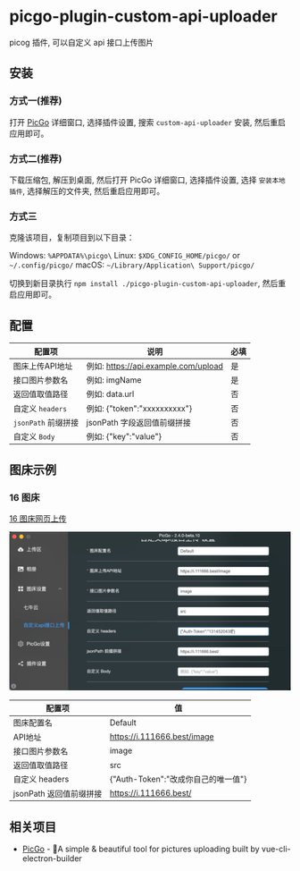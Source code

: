 # picgo-plugin-custom-api-uploader

picog 插件, 可以自定义 api 接口上传图片

## 安装

### 方式一(推荐)

打开 [PicGo](https://github.com/Molunerfinn/PicGo) 详细窗口, 选择插件设置, 搜索 `custom-api-uploader` 安装, 然后重启应用即可。

### 方式二(推荐)

下载压缩包, 解压到桌面, 然后打开 PicGo 详细窗口, 选择插件设置, 选择 `安装本地插件`, 选择解压的文件夹, 然后重启应用即可。

### 方式三

克隆该项目，复制项目到以下目录：

Windows: `%APPDATA%\picgo\`
Linux: `$XDG_CONFIG_HOME/picgo/` or `~/.config/picgo/`
macOS: `~/Library/Application\ Support/picgo/`

切换到新目录执行 `npm install ./picgo-plugin-custom-api-uploader`, 然后重启应用即可。

## 配置

| 配置项 | 说明 | 必填 |
| --- | --- | --- |
| 图床上传API地址 | 例如: https://api.example.com/upload | 是 |
| 接口图片参数名 | 例如: imgName | 是 |
| 返回值取值路径 | 例如: data.url | 否 |
| 自定义 `headers` | 例如: {"token":"xxxxxxxxxx"} | 否 |
| `jsonPath` 前缀拼接 | jsonPath 字段返回值前缀拼接 | 否 |
| 自定义 `Body` | 例如: {"key":"value"} | 否 |

## 图床示例

### 16 图床

[16 图床网页上传](https://16.pics)

![](./image.png)

| 配置项 | 值 |
| --- | --- |
| 图床配置名 | Default |
| API地址 | https://i.111666.best/image |
| 接口图片参数名 | image |
| 返回值取值路径 | src |
| 自定义 headers | {"Auth-Token":"改成你自己的唯一值"} |
| jsonPath 返回值前缀拼接 | https://i.111666.best/ |

## 相关项目

- [PicGo](https://github.com/Molunerfinn/PicGo) - 🚀A simple & beautiful tool for pictures uploading built by vue-cli-electron-builder
